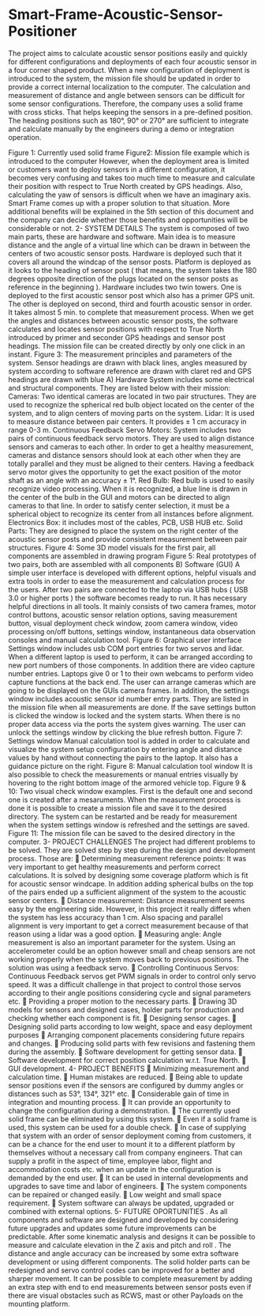 # Smart-Frame-Acoustic-Sensor-Positioner
The project aims to calculate acoustic sensor positions easily and quickly for different 
configurations and deployments of each four acoustic sensor in a four corner shaped product. When a new 
configuration of deployment is introduced to the system, the mission file should be updated 
in order to provide a correct internal localization to the computer. The calculation and 
measurement of distance and angle between sensors can be difficult for some sensor 
configurations. Therefore, the company uses a solid frame with cross sticks. That helps 
keeping the sensors in a pre-defined position. The heading positions such as 180°, 90° or 270°
are sufficient to integrate and calculate manually by the engineers during a demo or 
integration operation.
 
Figure 1: Currently used solid frame
Figure2: Mission file example which is introduced to the computer
However, when the deployment area is limited or customers want to deploy sensors in a 
different configuration, it becomes very confusing and takes too much time to measure and 
calculate their position with respect to True North created by GPS headings. Also, calculating 
the yaw of sensors is difficult when we have an imaginary axis. Smart Frame comes up with a 
proper solution to that situation. More additional benefits will be explained in the 5th section 
of this document and the company can decide whether those benefits and opportunities will 
be considerable or not.
2- SYSTEM DETAILS
The system is composed of two main parts, these are hardware and software. Main idea 
is to measure distance and the angle of a virtual line which can be drawn in between the
centers of two acoustic sensor posts. Hardware is deployed such that it covers all around the windcap 
of the sensor posts. Platform is deployed as it looks to the heading of sensor post ( that means, 
the system takes the 180 degrees opposite direction of the plugs located on the sensor posts 
as reference in the beginning ). Hardware includes two twin towers. One is deployed to the 
first acoustic sensor post which also has a primer GPS unit. The other is deployed on second, third and 
fourth acoustic sensor in order. It takes almost 5 min. to complete that measurement process. When 
we get the angles and distances between acoustic sensor posts, the software calculates and locates
sensor positions with respect to True North introduced by primer and seconder GPS headings 
and sensor post headings. The mission file can be created directly by only one click in an 
instant.
Figure 3: The measurement principles and parameters of the system. Sensor headings are drawn with black lines, 
angles measured by system according to software reference are drawn with claret red and GPS headings are drawn with 
blue
A) Hardware
System includes some electrical and structural components. They are listed below with 
their mission:
Cameras: Two identical cameras are located in two pair structures. They are used to recognize 
the spherical red bulb object located on the center of the system, and to align centers of 
moving parts on the system. 
Lidar: It is used to measure distance between pair centers. It provides ± 1 cm accuracy in range 
0-3 m.
Continuous Feedback Servo Motors: System includes two pairs of continuous feedback servo 
motors. They are used to align distance sensors and cameras to each other. In order to get a 
healthy measurement, cameras and distance sensors should look at each other when they are 
totally parallel and they must be aligned to their centers. Having a feedback servo motor gives 
the opportunity to get the exact position of the motor shaft as an angle with an accuracy ± 1°.
Red Bulb: Red bulb is used to easily recognize video processing. When it is recognized, a blue 
line is drawn in the center of the bulb in the GUI and motors can be directed to align cameras 
to that line. In order to satisfy center selection, it must be a spherical object to recognize its 
center from all instances before alignment.
Electronics Box: it includes most of the cables, PCB, USB HUB etc.
Solid Parts: They are designed to place the system on the right center of the acoustic sensor posts and 
provide consistent measurement between pair structures.
Figure 4: Some 3D model visuals for the first pair, all components are assembled in drawing program
Figure 5: Real prototypes of two pairs, both are assembled with all components
B) Software (GUI)
A simple user interface is developed with different options, helpful visuals and extra tools 
in order to ease the measurement and calculation process for the users. After two pairs are 
connected to the laptop via USB hubs ( USB 3.0 or higher ports ) the software becomes ready 
to run. It has necessary helpful directions in all tools. It mainly consists of two camera frames, 
motor control buttons, acoustic sensor relation options, saving measurement button, visual 
deployment check window, zoom camera window, video processing on/off buttons, settings 
window, instantaneous data observation consoles and manual calculation tool.
Figure 6: Graphical user interface
Settings window includes usb COM port entries for two servos and lidar. When a 
different laptop is used to perform, it can be arranged according to new port numbers of those 
components. In addition there are video capture number entries. Laptops give 0 or 1 to their 
own webcams to perform video capture functions at the back end. The user can arrange 
cameras which are going to be displayed on the GUIs camera frames. In addition, the settings 
window includes acoustic sensor id number entry parts. They are listed in the mission file when all 
measurements are done. If the save settings button is clicked the window is locked and the 
system starts. When there is no proper data access via the ports the system gives warning. 
The user can unlock the settings window by clicking the blue refresh button.
Figure 7: Settings window
Manual calculation tool is added in order to calculate and visualize the system setup 
configuration by entering angle and distance values by hand without connecting the pairs to 
the laptop. It also has a guidance picture on the right.
Figure 8: Manual calculation tool window
It is also possible to check the measurements or manual entries visually by hovering 
to the right bottom image of the armored vehicle top.
Figure 9 & 10: Two visual check window examples. First is the default one and second one is created after a
mesaruments.
When the measurement process is done it is possible to create a mission file and save 
it to the desired directory. The system can be restarted and be ready for measurement when 
the system settings window is refreshed and the settings are saved.
Figure 11: The mission file can be saved to the desired directory in the computer.
3- PROJECT CHALLENGES 
The project had different problems to be solved. They are solved step by step during the 
design and development process. Those are:
 Determining measurement reference points:
It was very important to get healthy measurements and perform correct calculations. It is 
solved by designing some coverage platform which is fit for acoustic sensor windcape. In addition 
adding spherical bulbs on the top of the pairs ended up a sufficient alignment of the system 
to the acoustic sensor centers.
 Distance measurement:
Distance measurement seems easy by the engineering side. However, in this project it 
really differs when the system has less accuracy than 1 cm. Also spacing and parallel alignment 
is very important to get a correct measurement because of that reason using a lidar was a 
good option.
 Measuring angle:
Angle measurement is also an important parameter for the system. Using an 
accelerometer could be an option however small and cheap sensors are not working properly 
when the system moves back to previous positions. The solution was using a feedback servo.
 Controlling Continuous Servos:
Continuous Feedback servos get PWM signals in order to control only servo speed. It was 
a difficult challenge in that project to control those servos according to their angle positions 
considering cycle and signal parameters etc.
 Providing a proper motion to the necessary parts.
 Drawing 3D models for sensors and designed cases, holder parts for production and 
checking whether each component is fit.
 Designing sensor cages.
 Designing solid parts according to low weight, space and easy deployment purposes
 Arranging component placements considering future repairs and changes.
 Producing solid parts with few revisions and fastening them during the assembly.
 Software development for getting sensor data.
 Software development for correct position calculation w.r.t. True North.
 GUI development.
4- PROJECT BENEFITS
  Minimizing measurement and calculation time.
 Human mistakes are reduced.
 Being able to update sensor positions even if the sensors are configured by dummy 
angles or distances such as 53°, 134°, 321° etc.
 Considerable gain of time in integration and mounting process.
 It can provide an opportunity to change the configuration during a demonstration.
 The currently used solid frame can be eliminated by using this system.
 Even if a solid frame is used, this system can be used for a double check.
 In case of supplying that system with an order of sensor deployment coming from customers, it 
can be a chance for the end user to mount it to a different platform by themselves without 
a necessary call from company engineers. That can supply a profit in the aspect of time, 
employee labor, flight and accommodation costs etc. when an update in the configuration 
is demanded by the end user.
 It can be used in internal developments and upgrades to save time and labor of 
engineers.
 The system components can be repaired or changed easily.
 Low weight and small space requirement.
 System software can always be updated, upgraded or combined with external options.
5- FUTURE OPORTUNITIES
. As all components and software are designed and developed by considering future 
upgrades and updates some future improvements can be predictable.
After some kinematic analysis and designs it can be possible to measure and calculate 
elevation in the Z axis and pitch and roll .
The distance and angle accuracy can be increased by some extra software development or 
using different components.
The solid holder parts can be redesigned and servo control codes can be improved for a better 
and sharper movement. 
It can be possible to complete measurement by adding an extra step with end to end 
measurements between sensor posts even if there are visual obstacles such as RCWS, mast or 
other Payloads on the mounting platform.
